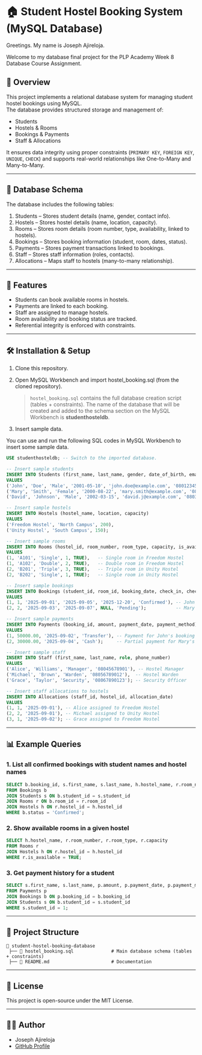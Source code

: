 
# 🏠 Student Hostel Booking System (MySQL Database)
Greetings.
My name is Joseph Ajireloja.

Welcome to my database final project for the PLP Academy Week 8 Database Course Assignment.

## 📌 Overview
This project implements a relational database system for managing student hostel bookings using MySQL.  
The database provides structured storage and management of:
- Students
- Hostels & Rooms
- Bookings & Payments
- Staff & Allocations  

It ensures data integrity using proper constraints (`PRIMARY KEY`, `FOREIGN KEY`, `UNIQUE`, `CHECK`) and supports real-world relationships like One-to-Many and Many-to-Many.

---

## 📂 Database Schema
The database includes the following tables:

1. Students – Stores student details (name, gender, contact info).  
2. Hostels – Stores hostel details (name, location, capacity).  
3. Rooms – Stores room details (room number, type, availability, linked to hostels).  
4. Bookings – Stores booking information (student, room, dates, status).  
5. Payments – Stores payment transactions linked to bookings.  
6. Staff – Stores staff information (roles, contacts).  
7. Allocations – Maps staff to hostels (many-to-many relationship).  

---

## 🔑 Features
- Students can book available rooms in hostels.  
- Payments are linked to each booking.  
- Staff are assigned to manage hostels.  
- Room availability and booking status are tracked.  
- Referential integrity is enforced with constraints.  

---

## 🛠️ Installation & Setup

1. Clone this repository. 
   
2. Open MySQL Workbench and import hostel_booking.sql (from the cloned repository).

   > `hostel_booking.sql` contains the full database creation script (tables + constraints). The name of the database that will be created and added to the schema section on the MySQL Workbench is **studenthosteldb**.

3. Insert sample data. 

You can use and run the following SQL codes in MySQL Workbench to insert some sample data.

```sql
USE studenthosteldb; -- Switch to the imported database.

-- Insert sample students
INSERT INTO Students (first_name, last_name, gender, date_of_birth, email, phone_number)
VALUES 
('John', 'Doe', 'Male', '2001-05-10', 'john.doe@example.com', '08012345678'),
('Mary', 'Smith', 'Female', '2000-08-22', 'mary.smith@example.com', '08023456789'),
('David', 'Johnson', 'Male', '2002-03-15', 'david.j@example.com', '08034567890');

-- Insert sample hostels
INSERT INTO Hostels (hostel_name, location, capacity)
VALUES
('Freedom Hostel', 'North Campus', 200),
('Unity Hostel', 'South Campus', 150);

-- Insert sample rooms
INSERT INTO Rooms (hostel_id, room_number, room_type, capacity, is_available)
VALUES
(1, 'A101', 'Single', 1, TRUE),   -- Single room in Freedom Hostel
(1, 'A102', 'Double', 2, TRUE),   -- Double room in Freedom Hostel
(2, 'B201', 'Triple', 3, TRUE),   -- Triple room in Unity Hostel
(2, 'B202', 'Single', 1, TRUE);   -- Single room in Unity Hostel

-- Insert sample bookings
INSERT INTO Bookings (student_id, room_id, booking_date, check_in, check_out, status)
VALUES
(1, 1, '2025-09-01', '2025-09-05', '2025-12-20', 'Confirmed'), -- John booked A101
(2, 2, '2025-09-03', '2025-09-07', NULL, 'Pending');           -- Mary booked A102 (pending)

-- Insert sample payments
INSERT INTO Payments (booking_id, amount, payment_date, payment_method)
VALUES
(1, 50000.00, '2025-09-02', 'Transfer'), -- Payment for John's booking
(2, 30000.00, '2025-09-04', 'Cash');     -- Partial payment for Mary's booking

-- Insert sample staff
INSERT INTO Staff (first_name, last_name, role, phone_number)
VALUES
('Alice', 'Williams', 'Manager', '08045678901'), -- Hostel Manager
('Michael', 'Brown', 'Warden', '08056789012'),  -- Hostel Warden
('Grace', 'Taylor', 'Security', '08067890123'); -- Security Officer

-- Insert staff allocations to hostels
INSERT INTO Allocations (staff_id, hostel_id, allocation_date)
VALUES
(1, 1, '2025-09-01'), -- Alice assigned to Freedom Hostel
(2, 2, '2025-09-01'), -- Michael assigned to Unity Hostel
(3, 1, '2025-09-02'); -- Grace assigned to Freedom Hostel

```
---

## 📊 Example Queries

### 1. List all confirmed bookings with student names and hostel names

```sql
SELECT b.booking_id, s.first_name, s.last_name, h.hostel_name, r.room_number, b.status
FROM Bookings b
JOIN Students s ON b.student_id = s.student_id
JOIN Rooms r ON b.room_id = r.room_id
JOIN Hostels h ON r.hostel_id = h.hostel_id
WHERE b.status = 'Confirmed';
```

### 2. Show available rooms in a given hostel

```sql
SELECT h.hostel_name, r.room_number, r.room_type, r.capacity
FROM Rooms r
JOIN Hostels h ON r.hostel_id = h.hostel_id
WHERE r.is_available = TRUE;
```

### 3. Get payment history for a student

```sql
SELECT s.first_name, s.last_name, p.amount, p.payment_date, p.payment_method
FROM Payments p
JOIN Bookings b ON p.booking_id = b.booking_id
JOIN Students s ON b.student_id = s.student_id
WHERE s.student_id = 1;
```

---

## 📂 Project Structure

```
📁 student-hostel-booking-database
 ├── 📄 hostel_booking.sql              # Main database schema (tables + constraints)
 ├── 📄 README.md                       # Documentation
```

---

## 📜 License

This project is open-source under the MIT License.

---

## 👨‍💻 Author

* Joseph Ajireloja
* [GitHub Profile](https://github.com/josephajire)
